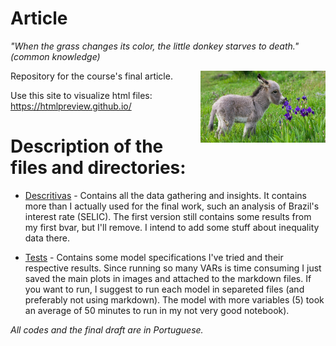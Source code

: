 # Article

_"When the grass changes its color, the little donkey starves to death." (common knowledge)_ 

<p align = "left">
    <img src="https://github.com/aishameriane/msc-economics/blob/master/Macroeconomics_II/article/donkey.jpg" width="200" align = "right">
</p>

Repository for the course's final article.

Use this site to visualize html files: https://htmlpreview.github.io/

# Description of the files and directories:

* [Descritivas](https://htmlpreview.github.io/?https://github.com/aishameriane/msc-economics/blob/master/Macroeconomics_II/article/Descritivas.html) - Contains all the data gathering and insights. It contains more than I actually used for the final work, such an analysis of Brazil's interest rate (SELIC). The first version still contains some results from my first bvar, but I'll remove. I intend to add some stuff about inequality data there.

* [Tests](https://htmlpreview.github.io/?https://github.com/aishameriane/msc-economics/blob/master/Macroeconomics_II/article/tests) - Contains some model specifications I've tried and their respective results. Since running so many VARs is time consuming I just saved the main plots in images and attached to the markdown files. If you want to run, I suggest to run each model in separeted files (and preferably not using markdown). The model with more variables (5) took an average of 50 minutes to run in my not very good notebook).

_All codes and the final draft are in Portuguese._
